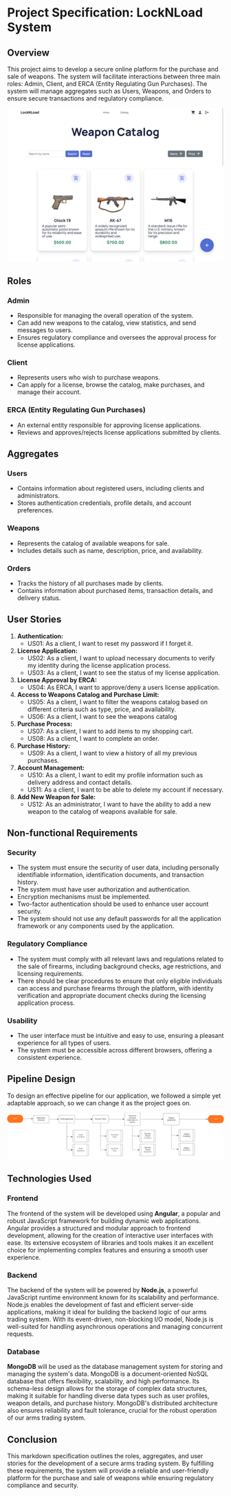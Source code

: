 # Project Specification: LockNLoad System

## Overview

This project aims to develop a secure online platform for the purchase and sale of weapons. The system will facilitate interactions between three main roles: Admin, Client, and ERCA (Entity Regulating Gun Purchases). The system will manage aggregates such as Users, Weapons, and Orders to ensure secure transactions and regulatory compliance.

![Website_example](documentation/image.png)

## Roles

### Admin

- Responsible for managing the overall operation of the system.
- Can add new weapons to the catalog, view statistics, and send messages to users.
- Ensures regulatory compliance and oversees the approval process for license applications.

### Client

- Represents users who wish to purchase weapons.
- Can apply for a license, browse the catalog, make purchases, and manage their account.

### ERCA (Entity Regulating Gun Purchases)

- An external entity responsible for approving license applications.
- Reviews and approves/rejects license applications submitted by clients.

## Aggregates

### Users

- Contains information about registered users, including clients and administrators.
- Stores authentication credentials, profile details, and account preferences.

### Weapons

- Represents the catalog of available weapons for sale.
- Includes details such as name, description, price, and availability.

### Orders

- Tracks the history of all purchases made by clients.
- Contains information about purchased items, transaction details, and delivery status.

## User Stories

1. **Authentication:**
   - US01: As a client, I want to reset my password if I forget it.
1. **License Application:**
   - US02: As a client, I want to upload necessary documents to verify my identity during the license application process.
   - US03: As a client, I want to see the status of my license application.
1. **License Approval by ERCA:**
   - US04: As ERCA, I want to approve/deny a users license application.
1. **Access to Weapons Catalog and Purchase Limit:**
   - US05: As a client, I want to filter the weapons catalog based on different criteria such as type, price, and availability.
   - US06: As a client, I want to see the weapons catalog
1. **Purchase Process:**
   - US07: As a client, I want to add items to my shopping cart.
   - US08: As a client, I want to complete an order.
1. **Purchase History:**
   - US09: As a client, I want to view a history of all my previous purchases.
1. **Account Management:**
   - US10: As a client, I want to edit my profile information such as delivery address and contact details.
   - US11: As a client, I want to be able to delete my account if necessary.
1. **Add New Weapon for Sale:**
   - US12: As an administrator, I want to have the ability to add a new weapon to the catalog of weapons available for sale.

## Non-functional Requirements

### Security
- The system must ensure the security of user data, including personally identifiable information, identification documents, and transaction history.
- The system must have user authorization and authentication.
- Encryption mechanisms must be implemented.
- Two-factor authentication should be used to enhance user account security.
- The system should not use any default passwords for all the application framework or any components used by the application.

### Regulatory Compliance
- The system must comply with all relevant laws and regulations related to the sale of firearms, including background checks, age restrictions, and licensing requirements.
- There should be clear procedures to ensure that only eligible individuals can access and purchase firearms through the platform, with identity verification and appropriate document checks during the licensing application process.
### Usability
- The user interface must be intuitive and easy to use, ensuring a pleasant experience for all types of users.
- The system must be accessible across different browsers, offering a consistent experience.

## Pipeline Design

To design an effective pipeline for our application, we followed a simple yet adaptable approach, so we can change it as the project goes on.

![Apply_License](documentation/Docs/pipeline/pipeline.svg)

## Technologies Used

### Frontend

The frontend of the system will be developed using **Angular**, a popular and robust JavaScript framework for building dynamic web applications. Angular provides a structured and modular approach to frontend development, allowing for the creation of interactive user interfaces with ease. Its extensive ecosystem of libraries and tools makes it an excellent choice for implementing complex features and ensuring a smooth user experience.

### Backend

The backend of the system will be powered by **Node.js**, a powerful JavaScript runtime environment known for its scalability and performance. Node.js enables the development of fast and efficient server-side applications, making it ideal for building the backend logic of our arms trading system. With its event-driven, non-blocking I/O model, Node.js is well-suited for handling asynchronous operations and managing concurrent requests.

### Database

**MongoDB** will be used as the database management system for storing and managing the system's data. MongoDB is a document-oriented NoSQL database that offers flexibility, scalability, and high performance. Its schema-less design allows for the storage of complex data structures, making it suitable for handling diverse data types such as user profiles, weapon details, and purchase history. MongoDB's distributed architecture also ensures reliability and fault tolerance, crucial for the robust operation of our arms trading system.


## Conclusion

This markdown specification outlines the roles, aggregates, and user stories for the development of a secure arms trading system. By fulfilling these requirements, the system will provide a reliable and user-friendly platform for the purchase and sale of weapons while ensuring regulatory compliance and security.